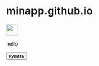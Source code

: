 # minapp.github.io
<!DOCTYPE html>
<html lang="en">
<head>
    <meta charset="UTF-8">
    <title>Сережа еблан</title>
</head>
<body>
    <div id="main">
        <img src="https://avatars.dzeninfra.ru/get-zen_doc/1718701/pub_64db74259fa3aa5a31d18306_64db74634116660e0c4db2b5/scale_1200" width="30">
        <p>hello</p>
        <button id="buy">купить</button>
    </div>
</body>
</html>
